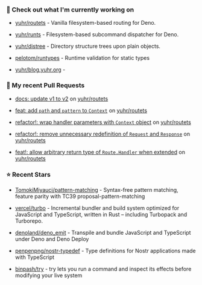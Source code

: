 ### 👷 Check out what I'm currently working on



- [yuhr/routets](https://github.com/yuhr/routets) - Vanilla filesystem-based routing for Deno.

- [yuhr/runts](https://github.com/yuhr/runts) - Filesystem-based subcommand dispatcher for Deno.

- [yuhr/distree](https://github.com/yuhr/distree) - Directory structure trees upon plain objects.

- [pelotom/runtypes](https://github.com/pelotom/runtypes) - Runtime validation for static types

- [yuhr/blog.yuhr.org](https://github.com/yuhr/blog.yuhr.org) - 

### 🔨 My recent Pull Requests



- [docs: update v1 to v2](https://github.com/yuhr/routets/pull/13) on [yuhr/routets](https://github.com/yuhr/routets)

- [feat: add `path` and `pattern` to `Context`](https://github.com/yuhr/routets/pull/12) on [yuhr/routets](https://github.com/yuhr/routets)

- [refactor!: wrap handler parameters with `Context` object](https://github.com/yuhr/routets/pull/11) on [yuhr/routets](https://github.com/yuhr/routets)

- [refactor!: remove unnecessary redefinition of `Request` and `Response`](https://github.com/yuhr/routets/pull/10) on [yuhr/routets](https://github.com/yuhr/routets)

- [feat!: allow arbitrary return type of `Route.Handler` when extended](https://github.com/yuhr/routets/pull/9) on [yuhr/routets](https://github.com/yuhr/routets)

### ⭐ Recent Stars



- [TomokiMiyauci/pattern-matching](https://github.com/TomokiMiyauci/pattern-matching) - Syntax-free pattern matching, feature parity with TC39 proposal-pattern-matching

- [vercel/turbo](https://github.com/vercel/turbo) - Incremental bundler and build system optimized for JavaScript and TypeScript, written in Rust – including Turbopack and Turborepo.

- [denoland/deno_emit](https://github.com/denoland/deno_emit) - Transpile and bundle JavaScript and TypeScript under Deno and Deno Deploy

- [penpenpng/nostr-typedef](https://github.com/penpenpng/nostr-typedef) - Type definitions for Nostr applications made with TypeScript

- [binpash/try](https://github.com/binpash/try) - try lets you run a command and inspect its effects before modifying your live system